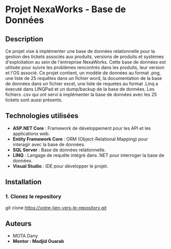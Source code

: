 ﻿# Projet NexaWorks - Base de Données

## Description

Ce projet vise à implémenter une base de données relationnelle pour la gestion des tickets associés aux produits, versions de produits et systèmes d'exploitation au sein de l'entreprise NexaWorks.
Cette base de données est utilisée pour suivre les problèmes rencontrés dans les produits, leur version et l'OS associé.
Ce projet contient, un modèle de données au format .png, une liste de 25 requêtes dans un fichier word, la documentation de la base de données dans un fichier excel,
une liste de requetes au format .Linq a éxecuté dans LINQPad et un dump/backup de la base de données. Les fichiers .csv qui ont servi à implémenter la base de données avec les 25 tickets sont aussi présents.

## Technologies utilisées

- **ASP.NET Core** : Framework de développement pour les API et les applications web.
- **Entity Framework Core** : ORM (Object-Relational Mapping) pour interagir avec la base de données.
- **SQL Server** : Base de données relationnelle.
- **LINQ** : Langage de requête intégré dans .NET pour interroger la base de données.
- **Visual Studio** : IDE pour développer le projet.

## Installation

### 1. Clonez le repository

git clone https://votre-lien-vers-le-repository.git

## Auteurs

- MOTA Dany
- **Mentor : Madjid Ouarab**